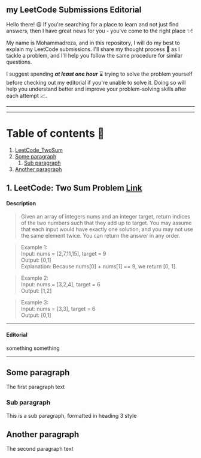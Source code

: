 ## my LeetCode Submissions Editorial ##
Hello there! :smiley: If you're searching for a place to learn and not just find answers, then I have great news for you - you've come to the right place :sparkles:! 

My name is Mohammadreza, and in this repository, I will do my best to explain my LeetCode submissions. I'll share my thought process :thought_balloon: as I tackle a problem, and I'll help you follow the same procedure for similar questions. 

I suggest spending ***at least one hour*** :hourglass: trying to solve the problem yourself before checking out my editorial if you're unable to solve it. Doing so will help you understand better and improve your problem-solving skills after each attempt :chart_with_upwards_trend:.

***
***

# Table of contents :page_facing_up:
1. [LeetCode_TwoSum](#LeetCode_TwoSum)
2. [Some paragraph](#paragraph1)
    1. [Sub paragraph](#subparagraph1)
3. [Another paragraph](#paragraph2)

## 1. LeetCode: Two Sum Problem [Link](https://leetcode.com/problems/two-sum/ "Two Sum in LeetCode") <a name="LeetCode_TwoSum"></a>

#### Description
> Given an array of integers nums and an integer target, return indices of the two numbers such that they add up to target.
> You may assume that each input would have exactly one solution, and you may not use the same element twice.
> You can return the answer in any order.

> Example 1: <br> Input: nums = [2,7,11,15], target = 9 <br> Output: [0,1] <br> Explanation: Because nums[0] + nums[1] == 9, we return [0, 1].

> Example 2: <br> Input: nums = [3,2,4], target = 6 <br> Output: [1,2]

> Example 3: <br> Input: nums = [3,3], target = 6 <br> Output: [0,1]

---

#### Editorial

something something

***

## Some paragraph <a name="paragraph1"></a>
The first paragraph text

### Sub paragraph <a name="subparagraph1"></a>
This is a sub paragraph, formatted in heading 3 style

## Another paragraph <a name="paragraph2"></a>
The second paragraph text
